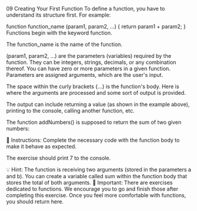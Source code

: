 09 Creating Your First Function
To define a function, you have to understand its structure first. For example:

function function_name (param1, param2, ...) {
    return param1 + param2;
}
Functions begin with the keyword function.

The function_name is the name of the function.

(param1, param2, ...) are the parameters (variables) required by the function. They can be integers, strings, decimals, or any combination thereof. You can have zero or more parameters in a given function. Parameters are assigned arguments, which are the user's input.

The space within the curly brackets {...} is the function's body. Here is where the arguments are processed and some sort of output is provided.

The output can include returning a value (as shown in the example above), printing to the console, calling another function, etc.

The function addNumbers() is supposed to return the sum of two given numbers:

📝 Instructions:
Complete the necessary code with the function body to make it behave as expected.

The exercise should print 7 to the console.

💡 Hint:
The function is receiving two arguments (stored in the parameters a and b). You can create a variable called sum within the function body that stores the total of both arguments.
🔎 Important:
There are exercises dedicated to functions. We encourage you to go and finish those after completing this exercise. Once you feel more comfortable with functions, you should return here.